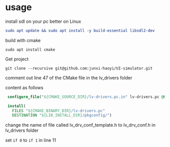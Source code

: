 # usage
install sdl on your pc better on Linux

```cmake
sudo apt update && sudo apt install -y build-essential libsdl2-dev
```


build with cmake

```
sudo apt install cmake
```

Get project

```
git clone --recursive git@github.com:junxi-haoyi/UI-simulator.git
```

comment out line 47 of the CMake file in the lv_drivers folder

content as follows

```cmake
 configure_file("${CMAKE_SOURCE_DIR}/lv-drivers.pc.in" lv-drivers.pc @ONLY)

 install(
   FILES "${CMAKE_BINARY_DIR}/lv-drivers.pc"
   DESTINATION "${LIB_INSTALL_DIR}/pkgconfig/")
```

change the name of file called lv_drv_conf_template.h to lv_drv_conf.h in lv_drivers folder

set `if 0` to `if 1` in line 11

